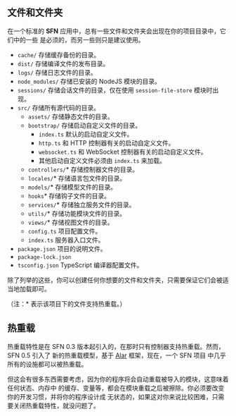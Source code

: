 <!-- title: 结构预览; order: 2 -->
## 文件和文件夹

在一个标准的 **SFN** 应用中，总有一些文件和文件夹会出现在你的项目目录中，它们中的一些
是必须的，而另一些则只是建议使用。

- `cache/` 存储缓存备份的目录。
- `dist/` 存储编译文件的发布目录。
- `logs/` 存储日志文件的目录。
- `node_modules/` 存储已安装的 NodeJS 模块的目录。
- `sessions/` 存储会话文件的目录，仅在使用 `session-file-store` 模块时出现。
- `src/` 存储所有源代码的目录。
    - `assets/` 存储静态文件的目录。
    - `bootstrap/` 存储启动自定义文件的目录。
        - `index.ts` 默认的启动自定义文件。
        - `http.ts` 和 HTTP 控制器有关的启动自定义文件。
        - `websocket.ts`  和 WebSocket 控制器有关的启动自定义文件。
        - 其他启动自定义文件必须由 `index.ts` 来加载。
    - `controllers/`* 存储控制器文件的目录。
    - `locales/`* 存储语言包文件的目录。
    - `models/`* 存储模型文件的目录。
    - `hooks`* 存储钩子文件的目录。
    - `services/`* 存储独立服务文件的目录。
    - `utils/`* 存储功能模块文件的目录。
    - `views/`* 存储视图文件的目录。
    - `config.ts` 项目配置文件。
    - `index.ts` 服务器入口文件。
- `package.json` 项目的说明文件。
- `package-lock.json`
- `tsconfig.json` TypeScript 编译器配置文件。

除了列举的这些，你可以创建任何你想要的文件和文件夹，只需要保证它们会被适当地加载即可。

（注：* 表示该项目下的文件支持热重载。）

## 热重载

热重载特性是在 SFN 0.3 版本起引入的，在那时只有控制器支持热重载。然而，SFN 0.5 引入了
新的热重载模型，基于 [Alar](https://github.com/hyurl/alar) 框架，现在，一个 SFN 项目
中几乎所有的设施都可以被热重载。

但这会有很多东西需要考虑，因为你的程序将会自动重载被导入的模块，这意味着任何状态、内存中
的缓存、变量等，都会在模块重载之后被擦除。你必须要改变你的开发习惯，并将你的程序设计成
无状态的，如果这对你来说比较困难，只需要关闭热重载特性，就没问题了。